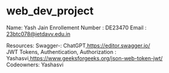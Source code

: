 # web_dev_project

Name: Yash Jain
Enrollement Number : DE23470
Email : 23btc078@ietdavv.edu.in

Resources: 
Swagger-: ChatGPT,https://editor.swagger.io/  
JWT Tokens, Authentication, Authorization : Yashasvi,https://www.geeksforgeeks.org/json-web-token-jwt/
Codeowners: Yashasvi
